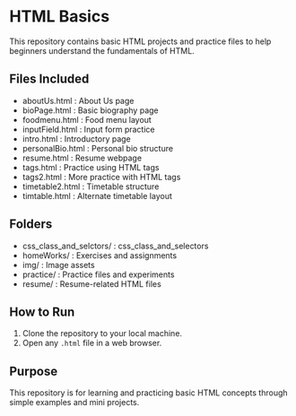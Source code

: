 # HTML Basics

This repository contains basic HTML projects and practice files to help beginners understand the fundamentals of HTML.

## Files Included
- aboutUs.html : About Us page  
- bioPage.html : Basic biography page  
- foodmenu.html : Food menu layout  
- inputField.html : Input form practice  
- intro.html : Introductory page  
- personalBio.html : Personal bio structure  
- resume.html : Resume webpage  
- tags.html : Practice using HTML tags  
- tags2.html : More practice with HTML tags  
- timetable2.html : Timetable structure  
- timtable.html : Alternate timetable layout  

## Folders
- css_class_and_selctors/ : css_class_and_selectors
- homeWorks/ : Exercises and assignments  
- img/ : Image assets  
- practice/ : Practice files and experiments  
- resume/ : Resume-related HTML files  

## How to Run
1. Clone the repository to your local machine.  
2. Open any `.html` file in a web browser.  

## Purpose
This repository is for learning and practicing basic HTML concepts through simple examples and mini projects.
